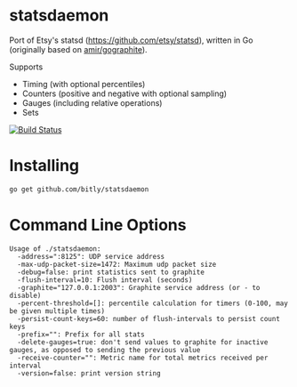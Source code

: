 statsdaemon
==========

Port of Etsy's statsd (https://github.com/etsy/statsd), written in Go (originally based
on [amir/gographite](https://github.com/amir/gographite)).

Supports

* Timing (with optional percentiles)
* Counters (positive and negative with optional sampling)
* Gauges (including relative operations)
* Sets

[![Build Status](https://secure.travis-ci.org/bitly/statsdaemon.png)](http://travis-ci.org/bitly/statsdaemon)

Installing
==========

```bash
go get github.com/bitly/statsdaemon
```

Command Line Options
====================

```
Usage of ./statsdaemon:
  -address=":8125": UDP service address
  -max-udp-packet-size=1472: Maximum udp packet size
  -debug=false: print statistics sent to graphite
  -flush-interval=10: Flush interval (seconds)
  -graphite="127.0.0.1:2003": Graphite service address (or - to disable)
  -percent-threshold=[]: percentile calculation for timers (0-100, may be given multiple times)
  -persist-count-keys=60: number of flush-intervals to persist count keys
  -prefix="": Prefix for all stats
  -delete-gauges=true: don't send values to graphite for inactive gauges, as opposed to sending the previous value
  -receive-counter="": Metric name for total metrics received per interval
  -version=false: print version string
```

